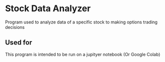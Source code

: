 # Stock Data Analyzer
Program used to analyze data of a specific stock to making options trading decisions
## Used for
This program is intended to be run on a jupityer notebook (Or Google Colab)
